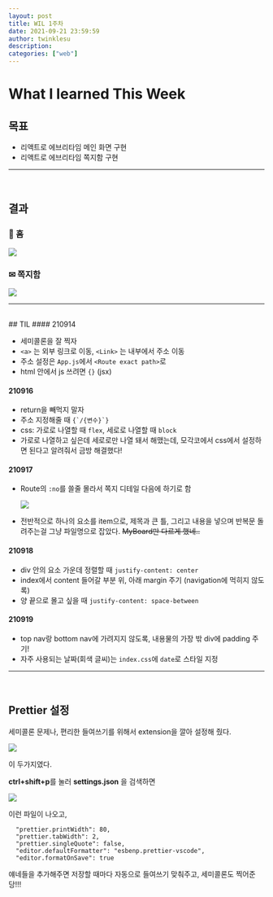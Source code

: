 ```yaml
---
layout: post
title: WIL 1주차
date: 2021-09-21 23:59:59
author: twinklesu
description:
categories: ["web"]
---
```



# What I learned This Week

## 목표
- 리액트로 에브리타임 메인 화면 구현
- 리액트로 에브리타임 쪽지함 구현

---
<br>

## 결과
### 🏡 홈

![](https://images.velog.io/images/twinklesu914/post/1eab3b24-5a10-4280-be73-2481d876a829/image.png)

### ✉ 쪽지함

![](https://images.velog.io/images/twinklesu914/post/e28d9977-4688-4e59-aa23-c783ade522cf/image.png)

---
<br>
## TIL
#### 210914

- 세미콜론을 잘 찍자
- `<a>` 는 외부 링크로 이동,  `<Link>` 는 내부에서 주소 이동
- 주소 설정은 `App.js`에서 `<Route exact path>`로
- html 안에서 js 쓰려면 `{}` (jsx)

#### 210916

- return을 빼먹지 말자
- 주소 지정해줄 때 `` {`/{변수}`} ``
- css: 가로로 나열할 때 `flex`, 세로로 나열할 때 `block`
- 가로로 나열하고 싶은데 세로로만 나열 돼서 해맸는데, 모각코에서 css에서 설정하면 된다고 알려줘서 금방 해결했다!

#### 210917

- Route의 `:no`를 쓸줄 몰라서 쪽지 디테일 다음에 하기로 함

    ![](https://images.velog.io/images/twinklesu914/post/79b3d8a9-5e30-49a7-ae5d-471d201d8a9b/image.png)

- 전반적으로 하나의 요소를 item으로, 제목과 큰 틀, 그리고 내용을 넣으며 반복문 돌려주는걸 그냥 파일명으로 잡았다. ~~MyBoard만 다르게 했네..~~

#### 210918

- div 안의 요소 가운데 정렬할 때 `justify-content: center`
- index에서 content 들어갈 부분 위, 아래 margin 주기 (navigation에 먹히지 않도록)
- 양 끝으로 몰고 싶을 때 `justify-content: space-between`

#### 210919

- top nav랑 bottom nav에 가려지지 않도록, 내용물의 가장 밖 div에 padding 주기!
- 자주 사용되는 날짜(회색 글씨)는 `index.css`에 `date`로 스타일 지정

---
<br>

## Prettier 설정

세미콜론 문제나, 편리한 들여쓰기를 위해서 extension을 깔아 설정해 줬다.

![](https://images.velog.io/images/twinklesu914/post/96c02387-7fb2-4d09-a85a-c38b177c2822/image.png)

이 두가지였다.

**ctrl+shift+p**를 눌러 **settings.json** 을 검색하면 

![](https://images.velog.io/images/twinklesu914/post/1dccd062-d92f-4203-ae5c-96c10b08002f/image.png)

이런 파일이 나오고, 

```
  "prettier.printWidth": 80,
  "prettier.tabWidth": 2,
  "prettier.singleQuote": false,
  "editor.defaultFormatter": "esbenp.prettier-vscode",
  "editor.formatOnSave": true
```

얘네들을 추가해주면 저장할 때마다 자동으로 들여쓰기 맞춰주고, 세미콜론도 찍어준당!!!

